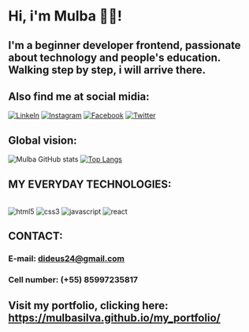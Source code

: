 <!-- The three asterisk mean h3  -->
# Hi, i'm Mulba 🖐🏿! 
## I'm a beginner developer frontend, passionate about technology and people's education. Walking step by step, i will arrive there.
## 
##
<!-- [![Name badge](here, put the button model link - badge)](here, put where it will be taken when clicked) -->
## Also find me at social midia:

[![LinkeIn](https://img.shields.io/badge/LinkedIn-0077B5?style=for-the-badge&logo=linkedin&logoColor=white)](https://www.linkedin.com/in/mulba-jo%C3%A3ozinho-da-silva-899643258/)
[![Instagram](https://img.shields.io/badge/Instagram-E4405F?style=for-the-badge&logo=instagram&logoColor=white)]([https://www.instagram.com/](https://www.instagram.com/))
[![Facebook](https://img.shields.io/badge/Facebook-1877F2?style=for-the-badge&logo=facebook&logoColor=white)](https://www.facebook.com/)
[![Twitter](https://img.shields.io/badge/Twitter-1DA1F2?style=for-the-badge&logo=twitter&logoColor=white)](https://twitter.com/dideusdasilva)
##
## Global vision:
![Mulba GitHub stats](https://github-readme-stats.vercel.app/api?username=mulbasilva&show_icons=true&theme=dark)
[![Top Langs](https://github-readme-stats.vercel.app/api/top-langs/?username=mulbasilva)](https://github.com/anuraghazra/github-readme-stats)
##
## MY EVERYDAY TECHNOLOGIES:
<!-- In src put the link badge -->
<div style="display: inline_block"><br>
    <img style="align: center" src="https://img.shields.io/badge/HTML5-E34F26?style=for-the-badge&logo=html5&logoColor=white" alt="html5"/>
    <img style="align: center" src="https://img.shields.io/badge/CSS3-1572B6?style=for-the-badge&logo=ss3&logoColor=white" alt="css3"/> 
    <img style="align: center" src="https://img.shields.io/badge/JavaScript-F7DF1E?style=for-the-badge&logo=javascript&logoColor=black" alt="javascript"/>
    <img style="align: center" src="https://img.shields.io/badge/react-0E0629?style=for-the-badge&logo=react&logoColor=white" alt="react"/> 
</div>

##

## CONTACT:
### E-mail: dideus24@gmail.com
### Cell number: (+55) 85997235817

##
##
## Visit my portfolio, clicking here: https://mulbasilva.github.io/my_portfolio/
